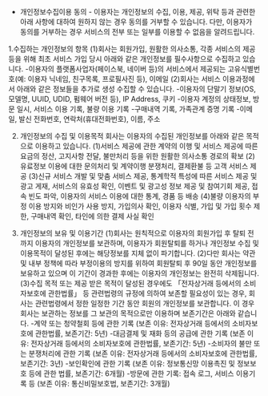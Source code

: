 - 개인정보수집이용 동의 -
이용자는 개인정보의 수집, 이용, 제공, 위탁 등과 관련한 아래 사항에 대하여 원하지 않는 경우 동의를 거부할 수 있습니다. 다만, 이용자가 동의를 거부하는 경우 서비스의 전부 또는 일부를 이용할 수 없음을 알려드립니다.

1.수집하는 개인정보의 항목
(1)회사는 회원가입, 원활한 의사소통, 각종 서비스의 제공 등을 위해 최초 서비스 가입 당시 아래와 같은 개인정보를 필수사항으로 수집하고 있습니다.
-이용자의 플랫폼사업자(페이스북, 네이버 등)의 서비스에서 제공되는 고유식별번호(예: 이용자 닉네임, 친구목록, 프로필사진 등), 이메일
(2)회사는 서비스 이용과정에서 아래와 같은 정보들을 추가로 생성 수집할 수 있습니다.
-이용자의 단말기 정보(OS, 모델명, UUID, UDID, 펌웨어 버전 등), IP Address, 쿠키
-이용자 계정의 상태정보, 방문 일시, 서비스 이용 기록, 불량 이용 기록
-구매내역 기록, 가족관계 증명 기록
-이메일, 발신 전화번호, 연락처(휴대전화번호), 이름, 주소

2. 개인정보의 수집 및 이용목적
회사는 이용자의 수집된 개인정보를 아래와 같은 목적으로 이용하고 있습니다.
(1)서비스 제공에 관한 계약의 이행 및 서비스 제공에 따른 요금의 정산, 고지사항 전달, 불만처리 등을 위한 원활한 의사소통 경로의 확보
(2)유료정보 이용에 대한 문의처리 및 계약이행 분쟁처리, 결제환불 등 고객 서비스 제공
(3)신규 서비스 개발 및 맞춤 서비스 제공, 통계학적 특성에 따른 서비스 제공 및 광고 게재, 서비스의 유효성 확인, 이벤트 및 광고성 정보 제공 및 참여기회 제공, 접속 빈도 파악, 이용자의 서비스 이용에 대한 통계, 경품 등 배송
(4)불량 이용자의 부정 이용 방지와 비인가 사용 방지, 가입의사 확인, 이용자 식별, 가입 및 가입 횟수 제한, 구매내역 확인, 타인에 의한 결제 사실 확인

3. 개인정보의 보유 및 이용기간
(1)회사는 원칙적으로 이용자의 회원가입 후 탈퇴 전까지 이용자의 개인정보를 보관하며, 이용자가 회원탈퇴를 하거나 개인정보 수집 및 이용목적이 달성된 후에는 해당정보를 지체 없이 파기합니다.
(2)다만 회사는 약관 및 내부 정책에 따라 부정이용의 방지를 위하여 회원탈퇴 후 90일 동안 개인정보를 보유하고 있으며 이 기간이 경과한 후에는 이용자의 개인정보는 완전히 삭제됩니다.
(3)수집 목적 또는 제공 받은 목적이 달성된 경우에도 「전자상거래 등에서의 소비자보호에 관한법률」 등 관련법령의 규정에 의하여 보존할 필요성이 있는 경우, 회사는 관련법령에서 정한 일정한 기간 동안 회원의 개인정보를 보관합니다. 이 경우 회사는 보관하는 정보를 그 보관의 목적으로만 이용하며 보존기간은 아래와 같습니다.
-계약 또는 청약철회 등에 관한 기록
(보존 이유: 전자상거래 등에서의 소비자보호에 관한법률, 보존기간: 5년)
-대금결제 및 재화 등의 공급에 관한 기록
(보존 이유: 전자상거래 등에서의 소비자보호에 관한법률, 보존기간: 5년)
-소비자의 불만 또는 분쟁처리에 관한 기록
(보존 이유: 전자상거래 등에서의 소비자보호에 관한법률, 보존기간: 3년)
-보인확인에 관한 기록
(보존 이유: 정보통신망 이용촉진 및 정보보호 등에 관한 법률, 보존기간: 6개월)
-방문에 관한 기록: 접속 로그, 서비스 이용기록 등
(보존 이유: 통신비밀보호법, 보존기간: 3개월)
